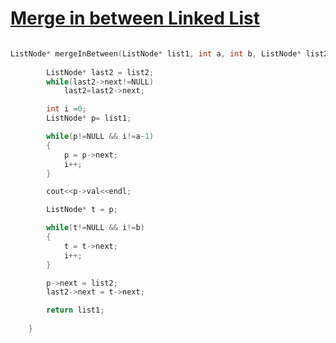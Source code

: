 <h1><a href="https://leetcode.com/problems/merge-in-between-linked-lists/description/" target="blank">Merge in between Linked List</a></h1>

```cpp

ListNode* mergeInBetween(ListNode* list1, int a, int b, ListNode* list2) {
        
        ListNode* last2 = list2;
        while(last2->next!=NULL)
            last2=last2->next;

        int i =0;
        ListNode* p= list1;

        while(p!=NULL && i!=a-1)
        {
            p = p->next;
            i++;
        } 

        cout<<p->val<<endl;

        ListNode* t = p;

        while(t!=NULL && i!=b)
        {
            t = t->next;
            i++;
        }

        p->next = list2;
        last2->next = t->next;

        return list1;
        
    }

```